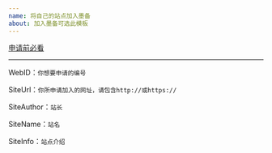 ```yaml
---
name: 将自己的站点加入墨备
about: 加入墨备可选此模板
---
```


[申请前必看](https://icp.ink/join.html)

---

WebID：`你想要申请的编号`

SiteUrl：`你所申请加入的网址，请包含http://或https://`

SiteAuthor：`站长`

SiteName：`站名`

SiteInfo：`站点介绍`
